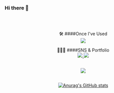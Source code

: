 ### Hi there 👋
<br/>
<br/>

  <div align="center">

    
🛠️ ####Once I've Used <br>
<img src="https://img.shields.io/badge/Flutter-02569B?style=for-the-badge&logo=flutter&logoColor=white">
 

  
  
🧑🏻‍💻 ####SNS & Portfolio <br>
<a href="https://sponge-mind-3a2.notion.site/Somang-Ku-3a65acc077e74b4a9790b4ecefa33712" target="_blank"><img src="https://img.shields.io/badge/Portfolio-000000?style=flat-square&logo=Notion&logoColor=white"/>
<a href="" target="_blank"><img src="https://img.shields.io/badge/Dev&StudyBlog-20C997?style=flat-square&logo=velog&logoColor=white"/> <br><br>
    
<img src="https://github-readme-stats.vercel.app/api/top-langs/?username=9somang&layout=compact"><br><br>

![Anurag's GitHub stats](https://github-readme-stats.vercel.app/api?username=9somang&show_icons=true&theme=radical)
    
    
